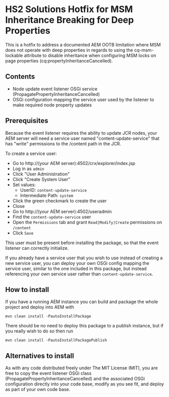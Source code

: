 # HS2 Solutions Hotfix for MSM Inheritance Breaking for Deep Properties

This is a hotfix to address a documented AEM OOTB limitation where MSM does not operate with deep properties in regards
to using the cq-msm-lockable attribute to disable inheritance when configuring MSM locks on page properties
(cq:propertyInheritanceCancelled).

## Contents

- Node update event listener OSGi service (PropagatePropertyInheritanceCancelled)
- OSGi configuration mapping the service user used by the listener to make required node property updates

## Prerequisites

Because the event listener requires the ability to update JCR nodes, your AEM server will need a service user named
"content-update-service" that has "write" permissions to the /content path in the JCR.

To create a service user:

- Go to http://(your AEM server):4502/crx/explorer/index.jsp
- Log in as `admin`
- Click "User Administration"
- Click "Create System User"
- Set values:
    - UserID: `content-update-service`
    - Intermediate Path: `system`
- Click the green checkmark to create the user
- Close
- Go to http://(your AEM server):4502/useradmin
- Find the `content-update-service` user
- Open the `Permissions` tab and grant `Read|Modify|Create` permissions on `/content`
- Click `Save`

This user must be present before installing the package, so that the event listener can correctly initialize.

If you already have a service user that you wish to use instead of creating a new service user, you can deploy your own
OSGi config mapping the service user, similar to the one included in this package, but instead referencing your own
service user rather than `content-update-service`.

## How to install

If you have a running AEM instance you can build and package the whole project and deploy into AEM with  

    mvn clean install -PautoInstallPackage
    
There should be no need to deploy this package to a publish instance, but if you really wish to do so then run

    mvn clean install -PautoInstallPackagePublish

## Alternatives to install

As with any code distributed freely under The MIT License (MIT), you are free to copy the event listener OSGi class
(PropagatePropertyInheritanceCancelled) and the associated OSGi configuration directly into your code base, modify as
you see fit, and deploy as part of your own code base.
